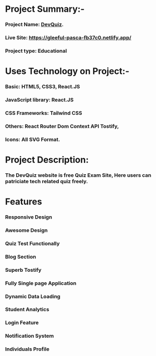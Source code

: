# Project Summary:-
### Project Name: [DevQuiz](https://gleeful-pasca-fb37c0.netlify.app/).
### Live Site: https://gleeful-pasca-fb37c0.netlify.app/
### Project type: Educational
# Uses Technology on Project:-
### Basic:  HTML5, CSS3, React.JS
### JavaScript library: React.JS
### CSS Frameworks: Tailwind CSS
### Others: React Router Dom Context API Tostify, 
### Icons: All SVG Format.

# Project Description: 
### The DevQuiz website is free Quiz Exam Site, Here users can patriciate tech related quiz freely.

# Features
### Responsive Design
### Awesome Design
### Quiz Test Functionally
### Blog Section
### Superb Tostify
### Fully Single page Application
### Dynamic Data Loading
### Student Analytics
### Login Feature
### Notification System
### Individuals Profile

